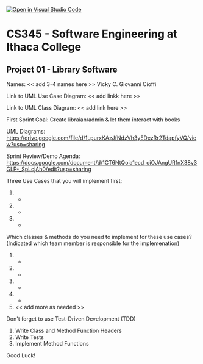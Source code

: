[![Open in Visual Studio Code](https://classroom.github.com/assets/open-in-vscode-c66648af7eb3fe8bc4f294546bfd86ef473780cde1dea487d3c4ff354943c9ae.svg)](https://classroom.github.com/online_ide?assignment_repo_id=10008270&assignment_repo_type=AssignmentRepo)
# CS345 - Software Engineering at Ithaca College
## Project 01 - Library Software

Names:
<< add 3-4 names here >>
Vicky C.
Giovanni Cioffi

Link to UML Use Case Diagram:
<< add linkk here >>

Link to UML Class Diagram:
<< add link here >>

First Sprint Goal:
Create libraian/admin & let them interact with books

UML Diagrams:
https://drive.google.com/file/d/1LpurxKAzJfNdzVh3yEDezRr2TdapfyVQ/view?usp=sharing

Sprint Review/Demo Agenda:
https://docs.google.com/document/d/1CT6NtQoia1ecd_oiOJAngURfnX38v3GLP-_SpLcjAh0/edit?usp=sharing

Three Use Cases that you will implement first:
1. -
2. - 
3. - 

Which classes & methods do you need to implement for these use cases?
(Indicated which team member is responsible for the implemenation)
1. -
2. -
3. -
4. -
5. << add more as needed >>

Don't forget to use Test-Driven Development (TDD)
1. Write Class and Method Function Headers
2. Write Tests
3. Implement Method Functions

Good Luck!

